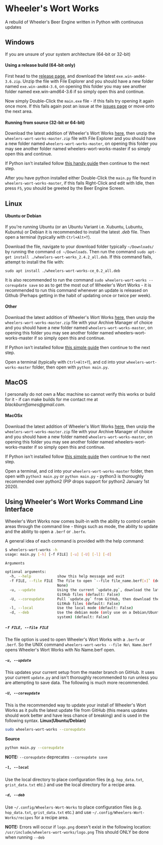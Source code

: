 # Wheeler's Wort Works
A rebuild of Wheeler's Beer Engine written in Python with continuous updates

## Windows
If you are unsure of your system architecture (64-bit or 32-bit)
#### Using a release build (64-bit only)

First head to the [release page](https://github.com/jimbob88/wheelers-wort-works/releases "Release Files"), and download the latest `exe.win-amd64-3.6.zip`.
Unzip the file with File Explorer and you should have a new folder named `exe.win-amd64-3.6`, on opening this folder you may see another folder named exe.win-amd64-3.6 if so simply open this and continue.

Now simply Double-Click the `main.exe` file - if this fails try opening it again once more. If this fails again post an issue at the [issues page](https://github.com/jimbob88/wheelers-wort-works/issues) or move onto the next area.

#### Running from source (32-bit or 64-bit)

Download the latest addition of Wheeler's Wort Works [here](https://github.com/jimbob88/wheelers-wort-works/archive/master.zip "Latest ZIP File"), then unzip
the `wheelers-wort-works-master.zip` file with File Explorer and you should have a new folder named `wheelers-wort-works-master`, on opening this folder you may see another folder named wheelers-wort-works-master if so simply open this and continue.

If Python isn't installed follow [this handy guide](https://realpython.com/installing-python/ "Real Python Guide to installing Python3") then continue to the next step.

After you have python installed either Double-Click the `main.py` file found in `wheelers-wort-works-master`, if this fails Right-Click and edit with Idle, then press `F5`, you should be greeted by the Beer Engine Screen.

## Linux
#### Ubuntu or Debian
If you're running Ubuntu (or an Ubuntu Variant i.e. Xubuntu, Lubuntu, Kubuntu) or Debian it is recommended to install the  latest _.deb_ file.  Then open a terminal (typically with `Ctrl+Alt+T`).

Download the file, navigate to your download folder typically `~/Downloads/` by running the command `cd ~/Downloads`. Then run the command `sudo apt-get install ./wheelers-wort-works_2.4.2_all.deb`.
If this command fails, attempt to install the file with:
```
sudo apt install ./wheelers-wort-works-ce_0.2_all.deb
```
It is also recommended to run the command `sudo wheelers-wort-works --coreupdate save` so as to get the most out of Wheeler's Wort Works - it is recommended to run this command whenever an update is released on Github (Perhaps getting in the habit of updating once or twice per week).
#### Other
Download the latest addition of Wheeler's Wort Works [here](https://github.com/jimbob88/wheelers-wort-works/archive/master.zip "Latest ZIP File"), then unzip
the `wheelers-wort-works-master.zip` file with your Archive Manager of choice and you should have a new folder named `wheelers-wort-works-master`, on opening this folder you may see another folder named wheelers-wort-works-master if so simply open this and continue.

If Python isn't installed follow [this simple guide](https://docs.aws.amazon.com/cli/latest/userguide/install-linux-python.html "Amazon AWS guide") then continue to the next step.

Open a terminal (typically with `Ctrl+Alt+T`), and cd into your `wheelers-wort-works-master` folder, then open with `python main.py`.

## MacOS
I personally do not own a Mac machine so cannot verify this works or build for it - if can make builds for me contact me at _blackburnfjames@gmail.com_.
#### MacOSx
Download the latest addition of Wheeler's Wort Works [here](https://github.com/jimbob88/wheelers-wort-works/archive/master.zip "Latest ZIP File"), then unzip
the `wheelers-wort-works-master.zip` file with your Archive Manager of choice and you should have a new folder named `wheelers-wort-works-master`, on opening this folder you may see another folder named wheelers-wort-works-master if so simply open this and continue.

If Python isn't installed follow [this simple guide](https://docs.python-guide.org/starting/install3/osx/ "OSX Guide") then continue to the next step.

Open a terminal, and cd into your `wheelers-wort-works-master` folder, then open with `python3 main.py` or `python main.py` - python3 is thoroughly recommended over python2 (PIP drops support for python2 January 1st 2020).

## Using Wheeler's Wort Works Command Line Interface
Wheeler's Wort Works now comes built-in with the ability to control certain areas through the command line - things such as mode, the ability to update and the ability to open a `.berf` or `.berfx`.

A general idea of each command is provided with the help command:
```bash
$ wheelers-wort-works -h
usage: main.py [-h] [-f FILE] [-u] [-U] [-l] [-d]

Arguments

optional arguments:
  -h, --help            show this help message and exit
  -f FILE, --file FILE  The file to open `--file file_name.berf[x]` (default:
                        None)
  -u, --update          Using the current `update.py`, download the latest
                        GitHub files (default: False)
  -U, --coreupdate      Pull `update.py` from GitHub, then download the latest
                        GitHub files (default: False)
  -l, --local           Use the local mode (default: False)
  -d, --deb             Use the debian mode (only use on a Debian/Ubuntu
                        system) (default: False)

```

##### `-f FILE, --file FILE`
The file option is used to open Wheeler's Wort Works with a `.berfx` or `.berf`. So the UNIX command `wheelers-wort-works --file No\ Name.berf` opens Wheeler's Wort Works with No Name.berf open.

##### `-u, --update`
This updates your current setup from the master branch on GitHub. It uses your current `update.py` and isn't thoroughly recommended to run unless you are attempting to save data. The following is much more recommended.

##### `-U, --coreupdate`
This is the recommended way to update your install of Wheeler's Wort Works as it pulls the latest update file from GitHub (this means updates should work better and have less chance of breaking) and is used in the following syntax.
**Linux(Ubuntu/Debian)**
```bash
sudo wheelers-wort-works --coreupdate
```
**Source**
```bash
python main.py --coreupdate
```
**NOTE:** `--coreupdate` deprecates `--coreupdate save`

##### `-l, --local`
Use the local directory to place configuration files (e.g. `hop_data.txt`, `grist_data.txt` etc.) and use the local directory for a recipe area.

##### `-d, --deb`
Use `~/.config/Wheelers-Wort-Works` to place configuration files (e.g. `hop_data.txt`, `grist_data.txt` etc.) and use `~/.config/Wheelers-Wort-Works/recipes` for a recipe area.

**NOTE:** Errors will occur if `logo.png` doesn't exist in the following location: `/usr/include/wheelers-wort-works/logo.png` This should ONLY be done when running `--deb`
